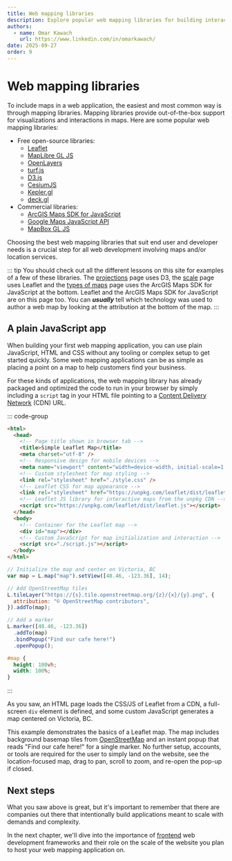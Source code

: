 ```yaml
---
title: Web mapping libraries
description: Explore popular web mapping libraries for building interactive maps, including open-source and commercial options, and learn how to create a simple web map using Leaflet with plain JavaScript.
authors:
  - name: Omar Kawach
    url: https://www.linkedin.com/in/omarkawach/
date: 2025-09-27
order: 9
---
```


# Web mapping libraries

To include maps in a web application, the easiest and most common way is through mapping libraries. Mapping libraries provide out-of-the-box support for visualizations and interactions in maps. Here are some popular web mapping libraries:

- Free open-source libraries:
  - [Leaflet](https://leafletjs.com/)
  - [MapLibre GL JS](https://maplibre.org/)
  - [OpenLayers](https://openlayers.org/)
  - [turf.js](https://turfjs.org/)
  - [D3.js](https://d3js.org/d3-geo)
  - [CesiumJS](https://cesium.com/platform/cesiumjs/)
  - [Kepler.gl](https://kepler.gl/)
  - [deck.gl](https://deck.gl/)
- Commercial libraries:
  - [ArcGIS Maps SDK for JavaScript](https://developers.arcgis.com/javascript/latest/)
  - [Google Maps JavaScript API](https://developers.google.com/maps/documentation/javascript/overview)
  - [MapBox GL JS](https://docs.mapbox.com/mapbox-gl-js/guides/)

Choosing the best web mapping libraries that suit end user and developer needs is a crucial step for all web development involving maps and/or location services.

::: tip
You should check out all the different lessons on this site for examples of a few of these libraries.
The [projections](/lessons/projections) page uses D3, the [scale](/lessons/scale) page uses Leaflet and the [types of maps](/lessons/map-types) page uses the ArcGIS Maps SDK for JavaScript at the bottom. 
Leaflet and the ArcGIS Maps SDK for JavaScript are on this page too.
You can **_usually_** tell which technology was used to author a web map by looking at the attribution at the bottom of the map.
:::

## A plain JavaScript app

When building your first web mapping application, you can use plain JavaScript, HTML and CSS without any tooling or complex setup to get started quickly.
Some web mapping applications can be as simple as placing a point on a map to help customers find your business.

For these kinds of applications, the web mapping library has already packaged and optimized the code to run in your browser by simply including a `script` tag in your HTML file pointing to a [Content Delivery Network](https://en.wikipedia.org/wiki/Content_delivery_network) (CDN) URL.

<LeafletMarker/>

::: code-group

```html [index.html] ts:line-numbers {1}
<html>
  <head>
    <!-- Page title shown in browser tab -->
    <title>Simple Leaflet Map</title>
    <meta charset="utf-8" />
    <!-- Responsive design for mobile devices -->
    <meta name="viewport" content="width=device-width, initial-scale=1.0" />
    <!-- Custom stylesheet for map styling -->
    <link rel="stylesheet" href="./style.css" />
    <!-- Leaflet CSS for map appearance -->
    <link rel="stylesheet" href="https://unpkg.com/leaflet/dist/leaflet.css" />
    <!-- Leaflet JS library for interactive maps from the unpkg CDN -->
    <script src="https://unpkg.com/leaflet/dist/leaflet.js"></script>
  </head>
  <body>
    <!-- Container for the Leaflet map -->
    <div id="map"></div>
    <!-- Custom JavaScript for map initialization and interaction -->
    <script src="./script.js"></script>
  </body>
</html>
```

```javascript [script.js] ts:line-numbers {1}
// Initialize the map and center on Victoria, BC
var map = L.map("map").setView([48.46, -123.36], 14);

// Add OpenStreetMap tiles
L.tileLayer("https://{s}.tile.openstreetmap.org/{z}/{x}/{y}.png", {
  attribution: "© OpenStreetMap contributors",
}).addTo(map);

// Add a marker
L.marker([48.46, -123.36])
  .addTo(map)
  .bindPopup("Find our cafe here!")
  .openPopup();
```

```css [style.css] ts:line-numbers {1}
#map {
  height: 100vh;
  width: 100%;
}
```

:::

As you saw, an HTML page loads the CSS/JS of Leaflet from a CDN, a full-screen `div` element is defined, and some custom JavaScript generates a map centered on Victoria, BC.

This example demonstrates the basics of a Leaflet map. 
The map includes background basemap tiles from [OpenStreetMap](https://www.openstreetmap.org/) and an instant popup that reads "Find our cafe here!" for a single marker. 
No further setup, accounts, or tools are required for the user to simply land on the website, see the location-focused map, drag to pan, scroll to zoom, and re-open the pop-up if closed.

## Next steps

What you saw above is great, but it's important to remember that there are companies out there that intentionally build applications meant to scale with demands and complexity.

In the next chapter, we'll dive into the importance of [frontend](https://en.wikipedia.org/wiki/Frontend_and_backend) web development frameworks and their role on the scale of the website you plan to host your web mapping application on.
